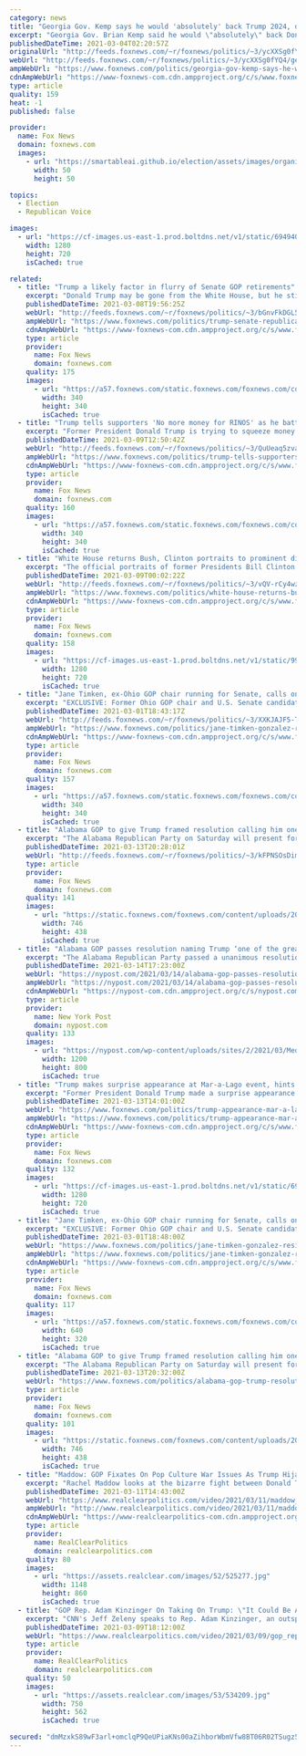```yaml
---
category: news
title: "Georgia Gov. Kemp says he would 'absolutely' back Trump 2024, despite Trumps' calls for his resignation"
excerpt: "Georgia Gov. Brian Kemp said he would \"absolutely\" back Donald Trump in a bid for the presidency in 2024, despite Trump’s recent criticism of the Republican governor."
publishedDateTime: 2021-03-04T02:20:57Z
originalUrl: "http://feeds.foxnews.com/~r/foxnews/politics/~3/ycXXSg0fYQ4/georgia-gov-kemp-says-he-would-absolutely-back-trump-2024"
webUrl: "http://feeds.foxnews.com/~r/foxnews/politics/~3/ycXXSg0fYQ4/georgia-gov-kemp-says-he-would-absolutely-back-trump-2024"
ampWebUrl: "https://www.foxnews.com/politics/georgia-gov-kemp-says-he-would-absolutely-back-trump-2024.amp"
cdnAmpWebUrl: "https://www-foxnews-com.cdn.ampproject.org/c/s/www.foxnews.com/politics/georgia-gov-kemp-says-he-would-absolutely-back-trump-2024.amp"
type: article
quality: 159
heat: -1
published: false

provider:
  name: Fox News
  domain: foxnews.com
  images:
    - url: "https://smartableai.github.io/election/assets/images/organizations/foxnews.com-50x50.jpg"
      width: 50
      height: 50

topics:
  - Election
  - Republican Voice

images:
  - url: "https://cf-images.us-east-1.prod.boltdns.net/v1/static/694940094001/e6afddb1-7574-4ce5-a3f9-dfc745f8508f/0cca49e0-9bd0-4822-a5cf-ad62dc7c2a7c/1280x720/match/image.jpg"
    width: 1280
    height: 720
    isCached: true

related:
  - title: "Trump a likely factor in flurry of Senate GOP retirements"
    excerpt: "Donald Trump may be gone from the White House, but he still casts a very large shadow over the Republican Party, which he reshaped and ruled over with an iron fist during his four years as president."
    publishedDateTime: 2021-03-08T19:56:25Z
    webUrl: "http://feeds.foxnews.com/~r/foxnews/politics/~3/bGnvFkDGL5U/trump-senate-republican-retirements"
    ampWebUrl: "https://www.foxnews.com/politics/trump-senate-republican-retirements.amp"
    cdnAmpWebUrl: "https://www-foxnews-com.cdn.ampproject.org/c/s/www.foxnews.com/politics/trump-senate-republican-retirements.amp"
    type: article
    provider:
      name: Fox News
      domain: foxnews.com
    quality: 175
    images:
      - url: "https://a57.foxnews.com/static.foxnews.com/foxnews.com/content/uploads/2019/03/340/340/PaulSteinhauser.jpg?ve=1&tl=1"
        width: 340
        height: 340
        isCached: true
  - title: "Trump tells supporters 'No more money for RINOS' as he battles GOP over fundraising with his likeness"
    excerpt: "Former President Donald Trump is trying to squeeze money away from three of the most integral fundraising and electoral organizations in Republican politics as he aims to ensure Republican donors' money doesn't go to candidates who are disloyal to him. "
    publishedDateTime: 2021-03-09T12:50:42Z
    webUrl: "http://feeds.foxnews.com/~r/foxnews/politics/~3/QuUeaq5zvaw/trump-tells-supporters-no-more-money-for-rinos-as-he-battles-gop-over-fundraising-with-his-likeness"
    ampWebUrl: "https://www.foxnews.com/politics/trump-tells-supporters-no-more-money-for-rinos-as-he-battles-gop-over-fundraising-with-his-likeness.amp"
    cdnAmpWebUrl: "https://www-foxnews-com.cdn.ampproject.org/c/s/www.foxnews.com/politics/trump-tells-supporters-no-more-money-for-rinos-as-he-battles-gop-over-fundraising-with-his-likeness.amp"
    type: article
    provider:
      name: Fox News
      domain: foxnews.com
    quality: 160
    images:
      - url: "https://a57.foxnews.com/static.foxnews.com/foxnews.com/content/uploads/2020/01/340/340/Screen-Shot-2020-01-15-at-11.36.03-AM.png?ve=1&tl=1"
        width: 340
        height: 340
        isCached: true
  - title: "White House returns Bush, Clinton portraits to prominent display after Trump admin hid them away: Report"
    excerpt: "The official portraits of former Presidents Bill Clinton and George W. Bush returned to prominent display in the White House after both were relegated to a little-used area in the final months of Donald Trump’s presidency, according to a report Monday."
    publishedDateTime: 2021-03-09T00:02:22Z
    webUrl: "http://feeds.foxnews.com/~r/foxnews/politics/~3/vQV-rCy4wzo/white-house-returns-bush-clinton-portraits-prominent-display-relocation-trump-admin"
    ampWebUrl: "https://www.foxnews.com/politics/white-house-returns-bush-clinton-portraits-prominent-display-relocation-trump-admin.amp"
    cdnAmpWebUrl: "https://www-foxnews-com.cdn.ampproject.org/c/s/www.foxnews.com/politics/white-house-returns-bush-clinton-portraits-prominent-display-relocation-trump-admin.amp"
    type: article
    provider:
      name: Fox News
      domain: foxnews.com
    quality: 158
    images:
      - url: "https://cf-images.us-east-1.prod.boltdns.net/v1/static/990505083001/fcaaa105-67b3-4ec9-a3b0-dacfaa031001/e4b00e39-162a-4a3a-b1d7-a82da094d666/1280x720/match/image.jpg"
        width: 1280
        height: 720
        isCached: true
  - title: "Jane Timken, ex-Ohio GOP chair running for Senate, calls on Gonzalez to resign for voting to impeach Trump"
    excerpt: "EXCLUSIVE: Former Ohio GOP chair and U.S. Senate candidate Jane Timken on Monday called on Republican Rep. Anthony Gonzalez to resign, after voting to impeach former President Trump last month."
    publishedDateTime: 2021-03-01T18:43:17Z
    webUrl: "http://feeds.foxnews.com/~r/foxnews/politics/~3/XXKJAJF5-TY/jane-timken-gonzalez-resign-impeachment-vote"
    ampWebUrl: "https://www.foxnews.com/politics/jane-timken-gonzalez-resign-impeachment-vote.amp"
    cdnAmpWebUrl: "https://www-foxnews-com.cdn.ampproject.org/c/s/www.foxnews.com/politics/jane-timken-gonzalez-resign-impeachment-vote.amp"
    type: article
    provider:
      name: Fox News
      domain: foxnews.com
    quality: 157
    images:
      - url: "https://a57.foxnews.com/static.foxnews.com/foxnews.com/content/uploads/2020/10/340/340/brooke-singman-headshot.jpg?ve=1&tl=1"
        width: 340
        height: 340
        isCached: true
  - title: "Alabama GOP to give Trump framed resolution calling him one of the ‘greatest’ presidents in history"
    excerpt: "The Alabama Republican Party on Saturday will present former President Donald Trump with a framed copy of a resolution, passed unanimously by the party, that declares him “one of the greatest and most effective” presidents in U.S.history."
    publishedDateTime: 2021-03-13T20:28:01Z
    webUrl: "http://feeds.foxnews.com/~r/foxnews/politics/~3/kFPNSOsDimw/alabama-gop-trump-resolution-greatest-presidents-in-history"
    type: article
    provider:
      name: Fox News
      domain: foxnews.com
    quality: 141
    images:
      - url: "https://static.foxnews.com/foxnews.com/content/uploads/2021/03/hooper3.jpg"
        width: 746
        height: 438
        isCached: true
  - title: "Alabama GOP passes resolution naming Trump ‘one of the greatest’ presidents"
    excerpt: "The Alabama Republican Party passed a unanimous resolution declaring former President Donald Trump “one of the greatest and most effective” presidents in US history, presenting him"
    publishedDateTime: 2021-03-14T17:23:00Z
    webUrl: "https://nypost.com/2021/03/14/alabama-gop-passes-resolution-naming-trump-among-greatest-presidents/"
    ampWebUrl: "https://nypost.com/2021/03/14/alabama-gop-passes-resolution-naming-trump-among-greatest-presidents/amp/"
    cdnAmpWebUrl: "https://nypost-com.cdn.ampproject.org/c/s/nypost.com/2021/03/14/alabama-gop-passes-resolution-naming-trump-among-greatest-presidents/amp/"
    type: article
    provider:
      name: New York Post
      domain: nypost.com
    quality: 133
    images:
      - url: "https://nypost.com/wp-content/uploads/sites/2/2021/03/Media-Trump_s_Return_1.jpg?quality=90&strip=all&w=1200"
        width: 1200
        height: 800
        isCached: true
  - title: "Trump makes surprise appearance at Mar-a-Lago event, hints at Lara Senate bid"
    excerpt: "Former President Donald Trump made a surprise appearance at a dog rescue fundraiser being held at Mar-a-Lago on Friday -- a rare sighting of the 45th president in post-White House life. WPTV caught images of Trump, sporting a \"Make America Great Again\" hat ..."
    publishedDateTime: 2021-03-13T14:01:00Z
    webUrl: "https://www.foxnews.com/politics/trump-appearance-mar-a-lago-event"
    ampWebUrl: "https://www.foxnews.com/politics/trump-appearance-mar-a-lago-event.amp"
    cdnAmpWebUrl: "https://www-foxnews-com.cdn.ampproject.org/c/s/www.foxnews.com/politics/trump-appearance-mar-a-lago-event.amp"
    type: article
    provider:
      name: Fox News
      domain: foxnews.com
    quality: 132
    images:
      - url: "https://cf-images.us-east-1.prod.boltdns.net/v1/static/694940094001/3a54eb17-0e55-4279-bd6a-59a28902cfe9/f95a643f-bb8d-40e0-9fde-6f56b2458351/1280x720/match/image.jpg"
        width: 1280
        height: 720
        isCached: true
  - title: "Jane Timken, ex-Ohio GOP chair running for Senate, calls on Gonzalez to resign for voting to impeach Trump"
    excerpt: "EXCLUSIVE: Former Ohio GOP chair and U.S. Senate candidate Jane Timken on Monday called on Republican Rep. Anthony Gonzalez to resign, after voting to impeach former President Trump last month."
    publishedDateTime: 2021-03-01T18:48:00Z
    webUrl: "https://www.foxnews.com/politics/jane-timken-gonzalez-resign-impeachment-vote"
    ampWebUrl: "https://www.foxnews.com/politics/jane-timken-gonzalez-resign-impeachment-vote.amp"
    cdnAmpWebUrl: "https://www-foxnews-com.cdn.ampproject.org/c/s/www.foxnews.com/politics/jane-timken-gonzalez-resign-impeachment-vote.amp"
    type: article
    provider:
      name: Fox News
      domain: foxnews.com
    quality: 117
    images:
      - url: "https://a57.foxnews.com/static.foxnews.com/foxnews.com/content/uploads/2021/02/640/320/Jane-Timken.jpg?ve=1&tl=1"
        width: 640
        height: 320
        isCached: true
  - title: "Alabama GOP to give Trump framed resolution calling him one of the ‘greatest’ presidents in history"
    excerpt: "The Alabama Republican Party on Saturday will present former President Donald Trump with a framed copy of a resolution, passed unanimously by the party, that declares him \"one of the greatest and most effective\" presidents in U.S.history. ‘The resolution ..."
    publishedDateTime: 2021-03-13T20:32:00Z
    webUrl: "https://www.foxnews.com/politics/alabama-gop-trump-resolution-greatest-presidents-in-history"
    type: article
    provider:
      name: Fox News
      domain: foxnews.com
    quality: 101
    images:
      - url: "https://static.foxnews.com/foxnews.com/content/uploads/2021/03/hooper3.jpg"
        width: 746
        height: 438
        isCached: true
  - title: "Maddow: GOP Fixates On Pop Culture War Issues As Trump Hijacks Party Fundraising"
    excerpt: "Rachel Maddow looks at the bizarre fight between Donald Trump and the Republican Party in which Trump won't allow the party to use his name and insists that fundraising be done through his personal PAC, as Republican politicians focus on Mr. Potato Head ..."
    publishedDateTime: 2021-03-11T14:43:00Z
    webUrl: "https://www.realclearpolitics.com/video/2021/03/11/maddow_gop_fixates_on_pop_culture_war_issues_as_trump_hijacks_party_fundraising.html"
    ampWebUrl: "http://www.realclearpolitics.com/video/2021/03/11/maddow_gop_fixates_on_pop_culture_war_issues_as_trump_hijacks_party_fundraising.amp.html"
    cdnAmpWebUrl: "https://www-realclearpolitics-com.cdn.ampproject.org/c/www.realclearpolitics.com/video/2021/03/11/maddow_gop_fixates_on_pop_culture_war_issues_as_trump_hijacks_party_fundraising.amp.html"
    type: article
    provider:
      name: RealClearPolitics
      domain: realclearpolitics.com
    quality: 80
    images:
      - url: "https://assets.realclear.com/images/52/525277.jpg"
        width: 1148
        height: 860
        isCached: true
  - title: "GOP Rep. Adam Kinzinger On Taking On Trump: \"It Could Be A Kamikaze Mission\" Or It Could Save The GOP"
    excerpt: "CNN's Jeff Zeleny speaks to Rep. Adam Kinzinger, an outspoken critic of former President Trump, about some of the backlash he has received since voting to impeach Trump and his political future. \"It could be a kamikaze mission,"
    publishedDateTime: 2021-03-09T18:12:00Z
    webUrl: "https://www.realclearpolitics.com/video/2021/03/09/gop_rep_adam_kinzinger_on_taking_on_trump_it_could_be_a_kamikaze_mission_or_it_could_save_the_gop.html#!"
    type: article
    provider:
      name: RealClearPolitics
      domain: realclearpolitics.com
    quality: 50
    images:
      - url: "https://assets.realclear.com/images/53/534209.jpg"
        width: 750
        height: 562
        isCached: true

secured: "dmMzxkS89wF3arl+omclqP9QeUPiaKNs00aZihborWbmVfw8BT06R02TSugz5W5Eg1z/hbvVPmFH6UZe7W+oka75jW1ffUyVyZA3kJPYPr9y8zB06/XsPc86gBvZivTmCWIeZU3N1Mv13V7RWAVYlGEYttC2QDFT6dGQyhf0VLNsvtR+85GciYtA/K6pkaDypb/d8vio9XKxeoxIf6upoRk/ODjI4CKT6fUyQ9+k/lQFgGS/eIp+CjV30f6+4ek2zUvVGZ+Lz15/fN0kyTZI89wKcDDorlpSUrwwruAeA8T6n2ISL4F4qvXA3LrBMvXD6O2CgZwKvxREOqtM2xxTKiGnnP7KnHnKQzhM2YKcr7o=;stro/SV1EuGQGqHMdP7sEg=="
---
```


